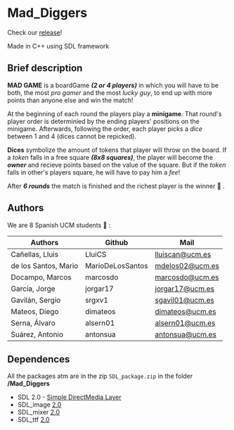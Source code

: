 # Mad_Diggers

Check our [release](https://github.com/dimateos/Mad_Diggers/releases)!

Made in C++ using SDL framework

## Brief description

**MAD GAME** is a boardGame ***(2 or 4 players)*** in which you will have to be both, the most *pro gamer* and the most *lucky guy*, to end up with more points than anyone else and win the match!

At the beginning of each round the players play a **minigame**. That round's player order is determinied by the ending players' positions on the minigame. Afterwards, following the order, each player picks a *dice* between 1 and 4 (dices cannot be repicked).

**Dices** symbolize the amount of tokens that player will throw on the board. If a *token* falls in a free square ***(8x8 squares)***, the player will become the ***owner*** and recieve points based on the value of the square. But if the *token* falls in other's players square, he will have to pay him a *fee*!

After ***6 rounds*** the match is finished and the richest player is the winner :money_with_wings: .

## Authors

We are 8 Spanish UCM students :octopus: :

| Authors | Github | Mail |
| - | - | - |
| Cañellas, Lluis | LluiCS | lluiscan@ucm.es |
| de los Santos, Mario | MarioDeLosSantos | mdelos02@ucm.es |
| Docampo, Marcos | marcosdo | marcosdo@ucm.es |
| García, Jorge | jorgar17 | jorgar17@ucm.es |
| Gavilán, Sergio | srgxv1 | sgavil01@ucm.es |
| Mateos, Diego | dimateos | dimateos@ucm.es |
| Serna, Álvaro | alsern01 | alsern01@ucm.es |
| Suárez, Antonio | antonsua | antonsua@ucm.es |

## Dependences

All the packages atm are in the zip `SDL_package.zip` in the folder **/Mad_Diggers**

* SDL 2.0 - [Simple DirectMedia Layer](https://www.libsdl.org/)
* SDL_image [2.0](https://www.libsdl.org/projects/SDL_image/)
* SDL_mixer [2.0](https://www.libsdl.org/projects/SDL_mixer/)
* SDL_ttf [2.0](https://www.libsdl.org/projects/SDL_ttf/)
